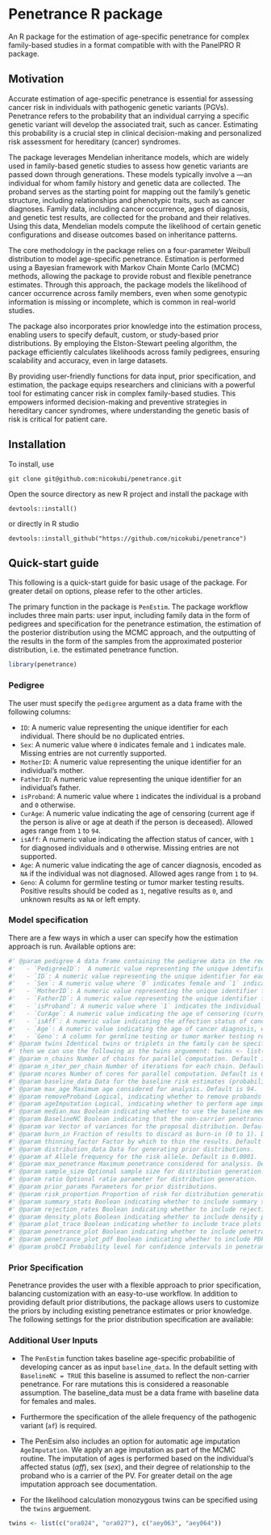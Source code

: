 
<!-- README.md is generated from README.Rmd. Please edit that file -->

# Penetrance R package

An R package for the estimation of age-specific penetrance for complex
family-based studies in a format compatible with with the PanelPRO R
package.

## Motivation

Accurate estimation of age-specific penetrance is essential for
assessing cancer risk in individuals with pathogenic genetic variants
(PGVs). Penetrance refers to the probability that an individual carrying
a specific genetic variant will develop the associated trait, such as
cancer. Estimating this probability is a crucial step in clinical
decision-making and personalized risk assessment for hereditary (cancer)
syndromes.

The package leverages Mendelian inheritance models, which are widely
used in family-based genetic studies to assess how genetic variants are
passed down through generations. These models typically involve a —an
individual for whom family history and genetic data are collected. The
proband serves as the starting point for mapping out the family’s
genetic structure, including relationships and phenotypic traits, such
as cancer diagnoses. Family data, including cancer occurrence, ages of
diagnosis, and genetic test results, are collected for the proband and
their relatives. Using this data, Mendelian models compute the
likelihood of certain genetic configurations and disease outcomes based
on inheritance patterns.

The core methodology in the package relies on a four-parameter Weibull
distribution to model age-specific penetrance. Estimation is performed
using a Bayesian framework with Markov Chain Monte Carlo (MCMC) methods,
allowing the package to provide robust and flexible penetrance
estimates. Through this approach, the package models the likelihood of
cancer occurrence across family members, even when some genotypic
information is missing or incomplete, which is common in real-world
studies.

The package also incorporates prior knowledge into the estimation
process, enabling users to specify default, custom, or study-based prior
distributions. By employing the Elston-Stewart peeling algorithm, the
package efficiently calculates likelihoods across family pedigrees,
ensuring scalability and accuracy, even in large datasets.

By providing user-friendly functions for data input, prior
specification, and estimation, the package equips researchers and
clinicians with a powerful tool for estimating cancer risk in complex
family-based studies. This empowers informed decision-making and
preventive strategies in hereditary cancer syndromes, where
understanding the genetic basis of risk is critical for patient care.

## Installation

To install, use

    git clone git@github.com:nicokubi/penetrance.git

Open the source directory as new R project and install the package with

    devtools::install()

or directly in R studio

    devtools::install_github("https://github.com/nicokubi/penetrance")

## Quick-start guide

This following is a quick-start guide for basic usage of the package.
For greater detail on options, please refer to the other articles.

The primary function in the package is `PenEstim`. The package workflow
includes three main parts: user input, including family data in the form
of pedigrees and specification for the penetrance estimation, the
estimation of the posterior distribution using the MCMC approach, and
the outputting of the results in the form of the samples from the
approximated posterior distribution, i.e. the estimated penetrance
function.

``` r
library(penetrance)
```

### Pedigree

The user must specify the `pedigree` argument as a data frame with the
following columns:

-   `ID`: A numeric value representing the unique identifier for each
    individual. There should be no duplicated entries.
-   `Sex`: A numeric value where `0` indicates female and `1` indicates
    male. Missing entries are not currently supported.
-   `MotherID`: A numeric value representing the unique identifier for
    an individual’s mother.
-   `FatherID`: A numeric value representing the unique identifier for
    an individual’s father.
-   `isProband`: A numeric value where `1` indicates the individual is a
    proband and `0` otherwise.
-   `CurAge`: A numeric value indicating the age of censoring (current
    age if the person is alive or age at death if the person is
    deceased). Allowed ages range from `1` to `94`.
-   `isAff`: A numeric value indicating the affection status of cancer,
    with `1` for diagnosed individuals and `0` otherwise. Missing
    entries are not supported.
-   `Age`: A numeric value indicating the age of cancer diagnosis,
    encoded as `NA` if the individual was not diagnosed. Allowed ages
    range from `1` to `94`.
-   `Geno`: A column for germline testing or tumor marker testing
    results. Positive results should be coded as `1`, negative results
    as `0`, and unknown results as `NA` or left empty.

### Model specification

There are a few ways in which a user can specify how the estimation
approach is run. Available options are:

``` r
#' @param pedigree A data frame containing the pedigree data in the required format. It should include the following columns:
#'   - `PedigreeID`:  A numeric value representing the unique identifier for each family There should be no duplicated entries.
#'   - `ID`: A numeric value representing the unique identifier for each individual. There should be no duplicated entries.
#'   - `Sex`: A numeric value where `0` indicates female and `1` indicates male. Missing entries are not currently supported.
#'   - `MotherID`: A numeric value representing the unique identifier for an individual's mother.
#'   - `FatherID`: A numeric value representing the unique identifier for an individual's father.
#'   - `isProband`: A numeric value where `1` indicates the individual is a proband and `0` otherwise.
#'   - `CurAge`: A numeric value indicating the age of censoring (current age if the person is alive or age at death if the person is deceased). Allowed ages range from `1` to `94`.
#'   - `isAff`: A numeric value indicating the affection status of cancer, with `1` for diagnosed individuals and `0` otherwise. Missing entries are not supported.
#'   - `Age`: A numeric value indicating the age of cancer diagnosis, encoded as `NA` if the individual was not diagnosed. Allowed ages range from `1` to `94`.
#'   - `Geno`: A column for germline testing or tumor marker testing results. Positive results should be coded as `1`, negative results as `0`, and unknown results as `NA` or left empty.
#' @param twins Identical twins or triplets in the family can be specifed. For example, to indicate that `ora024` and `ora027` are identical twins, and so are `aey063` and `aey064`, 
#' then we can use the following as the twins arguement: twins <- list(c("ora024", "ora027"), c("aey063", "aey064"))
#' @param n_chains Number of chains for parallel computation. Default is 1.
#' @param n_iter_per_chain Number of iterations for each chain. Default is 10000.
#' @param ncores Number of cores for parallel computation. Default is 6.
#' @param baseline_data Data for the baseline risk estimates (probability of developing cancer), such as population-level risk from a cancer registry. Default is the allele frequency for MLH1 from the PanelPRO database.
#' @param max_age Maximum age considered for analysis. Default is 94.
#' @param removeProband Logical, indicating whether to remove probands from the analysis. Default is FALSE.
#' @param ageImputation Logical, indicating whether to perform age imputation. Default is FALSE.
#' @param median_max Boolean indicating whether to use the baseline median age or max_age as an upper bound for the median proposal. Default is TRUE.
#' @param BaselineNC Boolean indicating that the non-carrier penetrance is assumed to be the baseline penetrance. Default is TRUE.
#' @param var Vector of variances for the proposal distribution. Default is c(0.1, 0.1, 2, 2, 5, 5, 5, 5).
#' @param burn_in Fraction of results to discard as burn-in (0 to 1). Default is 0 (no burn-in).
#' @param thinning_factor Factor by which to thin the results. Default is 1 (no thinning).
#' @param distribution_data Data for generating prior distributions.
#' @param af Allele frequency for the risk allele. Default is 0.0001.
#' @param max_penetrance Maximum penetrance considered for analysis. Default is 1.
#' @param sample_size Optional sample size for distribution generation.
#' @param ratio Optional ratio parameter for distribution generation.
#' @param prior_params Parameters for prior distributions.
#' @param risk_proportion Proportion of risk for distribution generation.
#' @param summary_stats Boolean indicating whether to include summary statistics in the output. Default is TRUE.
#' @param rejection_rates Boolean indicating whether to include rejection rates in the output. Default is TRUE.
#' @param density_plots Boolean indicating whether to include density plots in the output. Default is TRUE.
#' @param plot_trace Boolean indicating whether to include trace plots in the output. Default is TRUE.
#' @param penetrance_plot Boolean indicating whether to include penetrance plots in the output. Default is TRUE.
#' @param penetrance_plot_pdf Boolean indicating whether to include PDF plots in the output. Default is TRUE.
#' @param probCI Probability level for confidence intervals in penetrance plots. Default is 0.95.
```

### Prior Specification

Penetrance provides the user with a flexible approach to prior
specification, balancing customization with an easy-to-use workflow. In
addition to providing default prior distributions, the package allows
users to customize the priors by including existing penetrance estimates
or prior knowledge. The following settings for the prior distribution
specification are available:
### Additional User Inputs

-   The `PenEstim` function takes baseline age-specific probabilitie of
    developing cancer as as input `baseline_data`. In the default
    setting with `BaselineNC = TRUE` this baseline is assumed to reflect
    the non-carrier penetrance. For rare mutations this is considered a
    reasonable assumption. The baseline_data must be a data frame with
    baseline data for females and males.

-   Furthermore the specification of the allele frequency of the
    pathogenic variant (`af`) is required.

-   The PenEsim also includes an option for automatic age imputation
    `AgeImputation`. We apply an age imputation as part of the MCMC
    routine. The imputation of ages is performed based on the
    individual’s affected status ($aff$), sex ($sex$), and their degree
    of relationship to the proband who is a carrier of the PV. For
    greater detail on the age imputation approach see documentation.

-   For the likelihood calculation monozygous twins can be specified
    using the `twins` arguement.

``` r
twins <- list(c("ora024", "ora027"), c("aey063", "aey064"))
```
